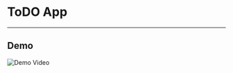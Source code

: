 
# ToDO App
------------

## Demo 
![Demo Video]([https://github.com/Raghav-Kamath/ACCENDIA/blob/dev2/docs/PDF-LangChain.jpg?raw=true](https://github.com/a-stardust/ToDO/blob/r_branch/todo_app_demo.mp4))



